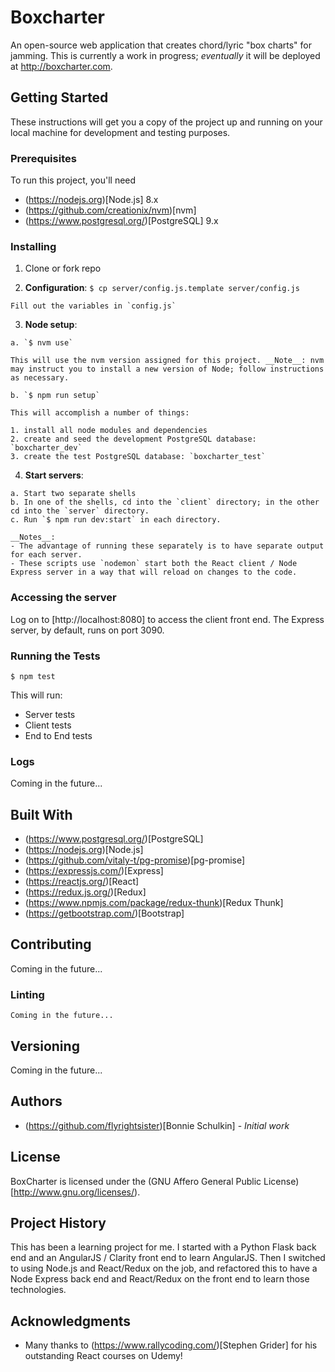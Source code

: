 # Boxcharter
  An open-source web application that creates chord/lyric "box charts" for jamming. This is currently a work in progress; _eventually_ it will be deployed at http://boxcharter.com.

## Getting Started
  These instructions will get you a copy of the project up and running on your local machine for development and testing purposes. 

### Prerequisites
  To run this project, you'll need

  - (https://nodejs.org)[Node.js] 8.x
  - (https://github.com/creationix/nvm)[nvm]
  - (https://www.postgresql.org/)[PostgreSQL] 9.x

### Installing
  1. Clone or fork repo

  2. __Configuration__: `$ cp server/config.js.template server/config.js`

    Fill out the variables in `config.js`

  3. __Node setup__: 
  
    a. `$ nvm use`

    This will use the nvm version assigned for this project. __Note__: nvm may instruct you to install a new version of Node; follow instructions as necessary.

    b. `$ npm run setup`

    This will accomplish a number of things: 
  
    1. install all node modules and dependencies
    2. create and seed the development PostgreSQL database: `boxcharter_dev`
    3. create the test PostgreSQL database: `boxcharter_test`

  4. __Start servers__: 

    a. Start two separate shells
    b. In one of the shells, cd into the `client` directory; in the other cd into the `server` directory. 
    c. Run `$ npm run dev:start` in each directory.

    __Notes__: 
    - The advantage of running these separately is to have separate output for each server.
    - These scripts use `nodemon` start both the React client / Node Express server in a way that will reload on changes to the code.

### Accessing the server

  Log on to [http://localhost:8080] to access the client front end. The Express server, by default, runs on port 3090.

### Running the Tests

  `$ npm test`

  This will run: 

  - Server tests
  - Client tests
  - End to End tests

### Logs
  Coming in the future...

## Built With

  - (https://www.postgresql.org/)[PostgreSQL]
  - (https://nodejs.org)[Node.js]
  - (https://github.com/vitaly-t/pg-promise)[pg-promise]
  - (https://expressjs.com/)[Express]
  - (https://reactjs.org/)[React]
  - (https://redux.js.org/)[Redux]
  - (https://www.npmjs.com/package/redux-thunk)[Redux Thunk]
  - (https://getbootstrap.com/)[Bootstrap]

## Contributing
  Coming in the future...

  ### Linting
    Coming in the future...

## Versioning
  Coming in the future...

## Authors
  - (https://github.com/flyrightsister)[Bonnie Schulkin] - _Initial work_

## License
  BoxCharter is licensed under the (GNU Affero General Public License)[http://www.gnu.org/licenses/).

## Project History
  This has been a learning project for me. I started with a Python Flask back end and an AngularJS / Clarity front end to learn AngularJS. Then I switched to using Node.js and React/Redux on the job, and refactored this to have a Node Express back end and React/Redux on the front end to learn those technologies. 

## Acknowledgments
  - Many thanks to (https://www.rallycoding.com/)[Stephen Grider] for his outstanding React courses on Udemy! 